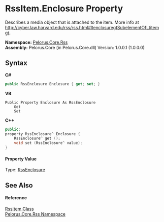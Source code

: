 # RssItem.Enclosure Property 
 

Describes a media object that is attached to the item. More info at http://cyber.law.harvard.edu/rss/rss.html#ltenclosuregtSubelementOfLtitemgt.

**Namespace:**&nbsp;<a href="683C06D0">Pelorus.Core.Rss</a><br />**Assembly:**&nbsp;Pelorus.Core (in Pelorus.Core.dll) Version: 1.0.0.1 (1.0.0.0)

## Syntax

**C#**<br />
``` C#
public RssEnclosure Enclosure { get; set; }
```

**VB**<br />
``` VB
Public Property Enclosure As RssEnclosure
	Get
	Set
```

**C++**<br />
``` C++
public:
property RssEnclosure^ Enclosure {
	RssEnclosure^ get ();
	void set (RssEnclosure^ value);
}
```


#### Property Value
Type: <a href="CC66F6D5">RssEnclosure</a>

## See Also


#### Reference
<a href="B355BC7A">RssItem Class</a><br /><a href="683C06D0">Pelorus.Core.Rss Namespace</a><br />